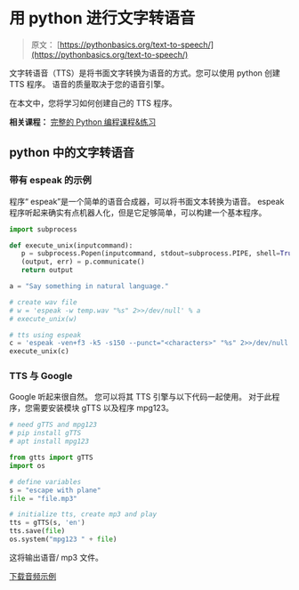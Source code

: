 # 用 python 进行文字转语音

> 原文： [https://pythonbasics.org/text-to-speech/](https://pythonbasics.org/text-to-speech/)

文字转语音（TTS）是将书面文字转换为语音的方式。您可以使用 python 创建 TTS 程序。 语音的质量取决于您的语音引擎。

在本文中，您将学习如何创建自己的 TTS 程序。

**相关课程：** [完整的 Python 编程课程&练习](https://gum.co/dcsp)

## python 中的文字转语音

### 带有 espeak 的示例

程序“ espeak”是一个简单的语音合成器，可以将书面文本转换为语音。 espeak 程序听起来确实有点机器人化，但是它足够简单，可以构建一个基本程序。

```py
import subprocess

def execute_unix(inputcommand):
   p = subprocess.Popen(inputcommand, stdout=subprocess.PIPE, shell=True)
   (output, err) = p.communicate()
   return output

a = "Say something in natural language."

# create wav file
# w = 'espeak -w temp.wav "%s" 2>>/dev/null' % a  
# execute_unix(w)

# tts using espeak
c = 'espeak -ven+f3 -k5 -s150 --punct="<characters>" "%s" 2>>/dev/null' % a 
execute_unix(c)

```

### TTS 与 Google

Google 听起来很自然。 您可以将其 TTS 引擎与以下代码一起使用。
对于此程序，您需要安装模块 gTTS 以及程序 mpg123。

```py
# need gTTS and mpg123
# pip install gTTS
# apt install mpg123

from gtts import gTTS
import os

# define variables
s = "escape with plane"
file = "file.mp3"

# initialize tts, create mp3 and play
tts = gTTS(s, 'en')
tts.save(file)
os.system("mpg123 " + file)

```

这将输出语音/ mp3 文件。

[下载音频示例](https://social.pythonbasics.org/download-audio-examples/)